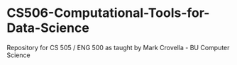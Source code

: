 # CS506-Computational-Tools-for-Data-Science
Repository for CS 505 / ENG 500 as taught by Mark Crovella - BU Computer Science
